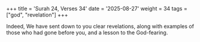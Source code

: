 +++
title = 'Surah 24, Verses 34'
date = '2025-08-27'
weight = 34
tags = ["god", "revelation"]
+++

Indeed, We have sent down to you clear revelations, along with examples of those who had gone before you, and a lesson to the God-fearing.